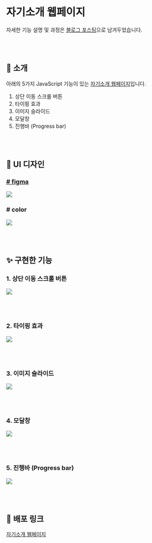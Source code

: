 # 자기소개 웹페이지
자세한 기능 설명 및 과정은 <a href="https://velog.io/@hye_rin/%EB%82%98%EB%A7%8C%EC%9D%98-%EC%9E%90%EA%B8%B0%EC%86%8C%EA%B0%9C-%EC%9B%B9%ED%8E%98%EC%9D%B4%EC%A7%80">블로그 포스팅</a>으로 남겨두었습니다. 

<br /><br />

## 🍦 소개

아래의 5가지 JavaScript 기능이 있는 [자기소개 웹페이지](https://hyerrin.github.io/portfolio/)입니다.

1. 상단 이동 스크롤 버튼
2. 타이핑 효과
3. 이미지 슬라이드
4. 모달창
5. 진행바 (Progress bar)

<br /><br />

## 💄 UI 디자인

### <a href="https://www.figma.com/file/7Aap4Wapt5bkLHRZtf0vzh/Untitled?node-id=0%3A1"># figma</a>

![](https://velog.velcdn.com/images/hye_rin/post/0985d225-a4ec-4d56-89f6-b180a0ee53ad/image.png)

### # color

![](https://velog.velcdn.com/images/hye_rin/post/79c226b2-8929-402a-8468-0970c668567f/image.png)

<br><br>

## ✨ 구현한 기능

### 1. 상단 이동 스크롤 버튼

![](https://velog.velcdn.com/images/hye_rin/post/3b7e51fe-f2b0-4055-bfa3-34dcfaf1e0cc/image.gif)

<br><br>

### 2. 타이핑 효과

![](https://velog.velcdn.com/images/hye_rin/post/8b167f04-d7c0-4b4f-8a0e-c6c357a54a97/image.gif)

<br><br>

### 3. 이미지 슬라이드

![](https://velog.velcdn.com/images/hye_rin/post/59737fb2-5afa-4242-bec9-74b8fe65c9fe/image.gif)

<br><br>

### 4. 모달창

![](https://velog.velcdn.com/images/hye_rin/post/17dfe9ee-c92f-4191-9dfa-3849464efe13/image.gif)

<br><br>

### 5. 진행바 (Progress bar)

![](https://velog.velcdn.com/images/hye_rin/post/37cc1286-e4ae-41da-a2f4-64c93742ab18/image.gif)

<br><br>

## 🔗 배포 링크

[자기소개 웹페이지](https://hyerrin.github.io/portfolio/)

<br><br>
